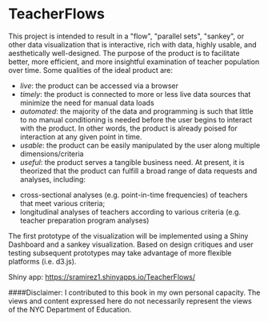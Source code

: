 # TeacherFlows

This project is intended to result in a "flow", "parallel sets", "sankey", or other data visualization that is interactive, rich with data, highly usable, and aesthetically well-designed. The purpose of the product is to facilitate better, more efficient, and more insightful examination of teacher population over time. Some qualities of the ideal product are:

*  *live*: the product can be accessed via a browser
*  *timely*: the product is connected to more or less live data sources that minimize the need for manual data loads
*  *automated*: the majority of the data and programming is such that little to no manual conditioning is needed before the user begins to interact with the product. In other words, the product is already poised for interaction at any given point in time. 
*  *usable*: the product can be easily manipulated by the user along multiple dimensions/criteria
*  *useful*: the product serves a tangible business need. At present, it is theorized that the product can fulfill a broad range of data requests and analyses, including:
  + cross-sectional analyses (e.g. point-in-time frequencies) of teachers that meet various criteria;
  + longitudinal analyses of teachers according to various criteria (e.g. teacher preparation program analyses)

The first prototype of the visualization will be implemented using a Shiny Dashboard and a sankey visualization. Based on design critiques and user testing subsequent prototypes may take advantage of more flexible platforms (i.e. d3.js).


Shiny app: https://sramirez1.shinyapps.io/TeacherFlows/

####Disclaimer: I contributed to this book in my own personal capacity. The views and content expressed here do not necessarily represent the views of the NYC Department of Education.